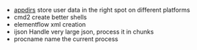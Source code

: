 * [appdirs](http://pypi.python.org/pypi/appdirs/1.2.0) store user data in the right spot on different platforms
* cmd2         create better shells
* elementflow  xml creation
* ijson        Handle very large json, process it in chunks
* procname     name the current process